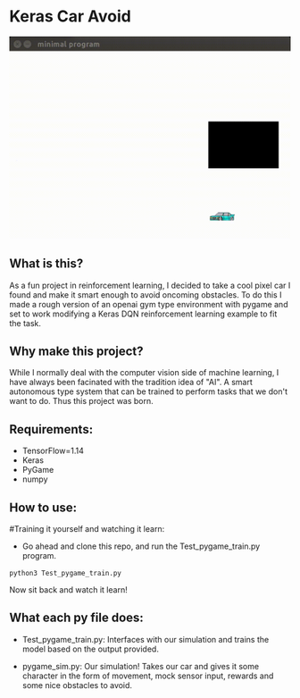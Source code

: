 # Keras Car Avoid

![](media/keras-car.gif)

## What is this?
As a fun project in reinforcement learning, I decided to take a cool pixel car I found and make it smart enough to avoid oncoming obstacles. To do this I made a rough version of an openai gym type environment with pygame and set to work modifying a Keras DQN reinforcement learning example to fit the task. 

## Why make this project?
While I normally deal with the computer vision side of machine learning, I have always been facinated with the tradition idea of "AI". A smart autonomous type system that can be trained to perform tasks that we don't want to do. Thus this project was born.

## Requirements:
- TensorFlow=1.14 
- Keras 
- PyGame
- numpy 


## How to use:

#Training it yourself and watching it learn:

- Go ahead and clone this repo, and run the Test_pygame_train.py program.

```
python3 Test_pygame_train.py
```

Now sit back and watch it learn!


## What each py file does:
- Test_pygame_train.py: Interfaces with our simulation and trains the model based on the output provided.

- pygame_sim.py: Our simulation! Takes our car and gives it some character in the form of movement, mock sensor input, rewards and some nice obstacles to avoid.

